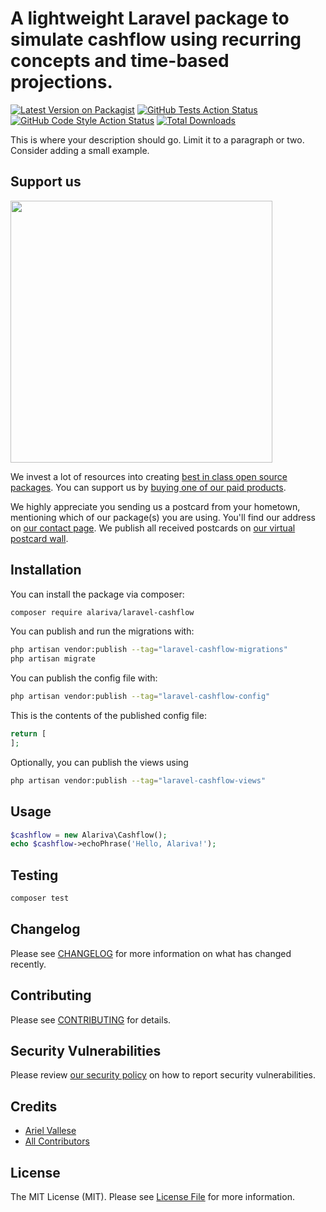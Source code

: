 # A lightweight Laravel package to simulate cashflow using recurring concepts and time-based projections.

[![Latest Version on Packagist](https://img.shields.io/packagist/v/alariva/laravel-cashflow.svg?style=flat-square)](https://packagist.org/packages/alariva/laravel-cashflow)
[![GitHub Tests Action Status](https://img.shields.io/github/actions/workflow/status/alariva/laravel-cashflow/run-tests.yml?branch=main&label=tests&style=flat-square)](https://github.com/alariva/laravel-cashflow/actions?query=workflow%3Arun-tests+branch%3Amain)
[![GitHub Code Style Action Status](https://img.shields.io/github/actions/workflow/status/alariva/laravel-cashflow/fix-php-code-style-issues.yml?branch=main&label=code%20style&style=flat-square)](https://github.com/alariva/laravel-cashflow/actions?query=workflow%3A"Fix+PHP+code+style+issues"+branch%3Amain)
[![Total Downloads](https://img.shields.io/packagist/dt/alariva/laravel-cashflow.svg?style=flat-square)](https://packagist.org/packages/alariva/laravel-cashflow)

This is where your description should go. Limit it to a paragraph or two. Consider adding a small example.

## Support us

[<img src="https://github-ads.s3.eu-central-1.amazonaws.com/laravel-cashflow.jpg?t=1" width="419px" />](https://spatie.be/github-ad-click/laravel-cashflow)

We invest a lot of resources into creating [best in class open source packages](https://spatie.be/open-source). You can support us by [buying one of our paid products](https://spatie.be/open-source/support-us).

We highly appreciate you sending us a postcard from your hometown, mentioning which of our package(s) you are using. You'll find our address on [our contact page](https://spatie.be/about-us). We publish all received postcards on [our virtual postcard wall](https://spatie.be/open-source/postcards).

## Installation

You can install the package via composer:

```bash
composer require alariva/laravel-cashflow
```

You can publish and run the migrations with:

```bash
php artisan vendor:publish --tag="laravel-cashflow-migrations"
php artisan migrate
```

You can publish the config file with:

```bash
php artisan vendor:publish --tag="laravel-cashflow-config"
```

This is the contents of the published config file:

```php
return [
];
```

Optionally, you can publish the views using

```bash
php artisan vendor:publish --tag="laravel-cashflow-views"
```

## Usage

```php
$cashflow = new Alariva\Cashflow();
echo $cashflow->echoPhrase('Hello, Alariva!');
```

## Testing

```bash
composer test
```

## Changelog

Please see [CHANGELOG](CHANGELOG.md) for more information on what has changed recently.

## Contributing

Please see [CONTRIBUTING](CONTRIBUTING.md) for details.

## Security Vulnerabilities

Please review [our security policy](../../security/policy) on how to report security vulnerabilities.

## Credits

- [Ariel Vallese](https://github.com/alariva)
- [All Contributors](../../contributors)

## License

The MIT License (MIT). Please see [License File](LICENSE.md) for more information.
